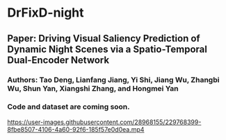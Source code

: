 # DrFixD-night

## Paper: Driving Visual Saliency Prediction of Dynamic Night Scenes via a Spatio-Temporal Dual-Encoder Network
### Authors: Tao Deng, Lianfang Jiang, Yi Shi, Jiang Wu, Zhangbi Wu, Shun Yan, Xiangshi Zhang, and Hongmei Yan

### Code and dataset are coming soon.


https://user-images.githubusercontent.com/28968155/229768399-8fbe8507-4106-4a60-92f6-185f57e0d0ea.mp4



